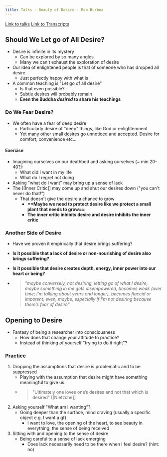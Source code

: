 ```yaml
---
title: Talks - Beauty of Desire - Rob Burbea
---
```


[Link to talks](https://dharmaseed.org/retreats/1518/?page=2)
[Link to Transcripts](https://airtable.com/shr9OS6jqmWvWTG5g/tblHlCKWIIhZzEFMk/viw3k0IfSo0Dve9ZJ/recJzwE1V0cawyyVE/fldJfzyMJCDaGCKom/attCvs3fqCezDe0gI)

## Should We Let go of All Desire?
- Desire is infinite in its mystery
	- Can be explored by so many angles
	- Many we can't exhaust the exploration of desire
- Our idea of enlightened people is that of someone who has dropped all desire
	- Just perfectly happy with what is
- A common teaching is "Let go of all desire"
	- Is that even possible?
	- Subtle desires will probably remain
	- **Even the Buddha *desired* to share his teachings**

### Do We Fear Desire?
- We often have a fear of deep desire	
	- Particularly desire of "deep" things, like God or enlightenment
	- Yet many other small desires go unnoticed and accepted. Desire for comfort, convenience etc...

#### Exercise
- Imagining ourselves on our deathbed and asking ourselves (~ min 20-40?):
	- What did I want in my life
	- What do I regret not doing
- Asking "what do I want" may bring up a sense of lack
- The [[Inner Critic]] may come up and shut our desires down ("you can't never do that!")
	- That doesn't give the desire a chance to grow
		- **==Maybe we need to protect desire like we protect a small plant that needs to grow==**
		- **The inner critic inhibits desire and desire inhibits the inner critic**
### Another Side of Desire
- Have we proven it empirically that desire brings suffering?
- **Is it possible that a lack of desire or non-nourishing of desire also brings suffering?**
- **Is it possible that desire creates depth, energy, inner power into our heart or being?**

- > *"maybe conversely, not desiring, letting go of what I desire, maybe something in me gets disempowered, becomes weak (over time; I’m talking about years and longer), becomes flaccid or impotent, even, maybe, especially if I’m not desiring because there’s fear of desire"*

## Opening to Desire

- Fantasy of being a researcher into consciousness
	- How does that change your attitude to practice?
	- Instead of thinking of yourself "trying to do it right"?

### Practice
1. Dropping the assumptions that desire is problematic and to be suppressed
	- Playing with the assumption that desire might have something meaningful to give us
	- >"Ultimately one loves one’s desires and not that which is desired" [[Nietzche]]
2. Asking yourself "What am I wanting"?
	- Going deeper than the surface, mind craving (usually a specific object e.g. I want a gf)
		- I want to love, the opening of the heart, to see beauty in everything, the sense of being received
3. Sitting with and opening to the sense of desire
	- Being careful to a sense of lack emerging
		- Does lack necessarily need to be there when I feel desire? (hint: no) 